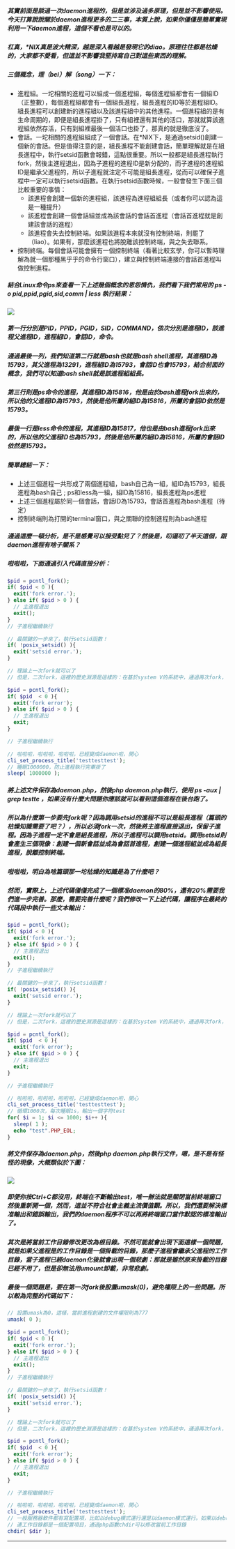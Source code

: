 ##### 其實前面是談過一次daemon進程的，但是並涉及過多原理，但是並不影響使用。今天打算說說關於daemon進程更多的二三事，本質上說，如果你僅僅是簡單實現利用一下daemon進程，這個不看也是可以的。
##### 杠真，*NIX真是波大精深，越是深入看越是發現它的diao。原理往往都是枯燥的，大家都不愛看，但這並不影響我堅持寫自己對這些東西的理解。 
##### 三個概念，理（bei）解（song）一下：
- 進程組。一坨相關的進程可以組成一個進程組，每個進程組都會有一個組ID（正整數），每個進程組都會有一個組長進程，組長進程的ID等於進程組ID。組長進程可以創建新的進程組以及該進程組中的其他進程。一個進程組的是有生命周期的，即便是組長進程掛了，只有組裡還有其他的活口，那就就算該進程組依然存活，只有到組裡最後一個活口也掛了，那真的就是徹底沒了。
- 會話。一坨相關的進程組組成了一個會話。在*NIX下，是通過setsid()創建一個新的會話。但是值得注意的是，組長進程不能創建會話，簡單理解就是在組長進程中，執行setsid函數會報錯，這點很重要。所以一般都是組長進程執行fork，然後主進程退出，因為子進程的進程ID是新分配的，而子進程的進程組ID是繼承父進程的，所以子進程就注定不可能是組長進程，從而可以確保子進程中一定可以執行setsid函數。在執行setsid函數時候，一般會發生下面三個比較重要的事情：
  - 該進程會創建一個新的進程組，該進程為進程組組長（或者你可以認為這是一種提升）
  - 該進程會創建一個會話組並成為該會話的會話首進程（會話首進程就是創建該會話的進程）
  - 該進程會失去控制終端。如果該進程本來就沒有控制終端，則罷了（liao）。如果有，那麼該進程也將脫離該控制終端，與之失去聯系。
- 控制終端。每個會話可能會擁有一個控制終端（看著比較玄學，你可以暫時理解為就一個那種黑乎乎的命令行窗口），建立與控制終端連接的會話首進程叫做控制進程。

##### 結合Linux命令ps來查看一下上述幾個概念的恩怨情仇，我們看下我們常用的 ps -o pid,ppid,pgid,sid,comm | less 執行結果：
![](http://static.ti-node.com/6379944793014796288)
##### 第一行分別是PID，PPID，PGID，SID，COMMAND，依次分別是進程ID，該進程父進程ID，進程組ID，會話ID，命令。
##### 通過最後一列，我們知道第二行就是bash也就是bash shell進程，其進程ID為15793，其父進程為13291，進程組ID為15793，會話ID也會15793，結合前面的概念，我們可以知道bash shell就是該進程組組長。
##### 第三行則是ps命令的進程，其進程ID為15816，他是由於bash進程fork出來的，所以他的父進程ID為15793，然後是他所屬的組ID為15816，所屬的會話ID依然是15793。
##### 最後一行是less命令的進程，其進程ID為15817，他也是由bash進程fork出來的，所以他的父進程ID也為15793，然後是他所屬的組ID為15816，所屬的會話ID依然是15793。
##### 簡單總結一下：
- 上述三個進程一共形成了兩個進程組，bash自己為一組，組ID為15793，組長進程為bash自己 ; ps和less為一組，組ID為15816，組長進程為ps進程
- 上述三個進程屬於同一個會話，會話ID為15793，會話首進程為bash進程（待定）
- 控制終端則為打開的terminal窗口，與之關聯的控制進程則為bash進程

##### 通過這麼一頓分析，是不是感覺可以接受點兒了？然後是，叨逼叨了半天這個，跟daemon進程有啥子關系？
##### 啦啦啦，下面通過引入代碼直接分析：
```php
$pid = pcntl_fork();
if( $pid < 0 ){
  exit('fork error.');
} else if( $pid > 0 ) {
  // 主進程退出
  exit();
}
// 子進程繼續執行

// 最關鍵的一步來了，執行setsid函數！
if( !posix_setsid() ){
  exit('setsid error.');
}

// 理論上一次fork就可以了
// 但是，二次fork，這裡的歷史淵源是這樣的：在基於system V的系統中，通過再次fork，父進程退出，子進程繼續，保證形成的daemon進程絕對不會成為會話首進程，不會擁有控制終端。

$pid = pcntl_fork();
if( $pid  < 0 ){
  exit('fork error');
} else if( $pid > 0 ) {
  // 主進程退出
  exit;
}

// 子進程繼續執行

// 啦啦啦，啦啦啦，啦啦啦，已經變成daemon啦，開心
cli_set_process_title('testtesttest');
// 睡眠1000000，防止進程執行完畢掛了
sleep( 1000000 );

```
##### 將上述文件保存為daemon.php，然後php daemon.php執行，使用 ps -aux | grep testte ，如果沒有什麼大問題你應該就可以看到這個進程在後台跑了。

##### 所以為什麼第一步要先fork呢？因為調用setsid的進程不可以是組長進程（篇頭的枯燥知識需要了吧？），所以必須fork一次，然後將主進程直接退出，保留子進程。因為子進程一定不會是組長進程，所以子進程可以調用setsid。調用setsid則會產生三個現像：創建一個新會話並成為會話首進程，創建一個進程組並成為組長進程，脫離控制終端。
##### 啦啦啦，明白為啥篇頭那一坨枯燥的知識是為了什麼吧？
##### 然而，實際上，上述代碼僅僅完成了一個標准daemon的80%，還有20%需要我們進一步完善。那麼，需要完善什麼呢？我們修改一下上述代碼，讓程序在最終的代碼段中執行一些文本輸出：
```php
$pid = pcntl_fork();
if( $pid < 0 ){
  exit('fork error.');
} else if( $pid > 0 ) {
  // 主進程退出
  exit();
}
// 子進程繼續執行

// 最關鍵的一步來了，執行setsid函數！
if( !posix_setsid() ){
  exit('setsid error.');
}

// 理論上一次fork就可以了
// 但是，二次fork，這裡的歷史淵源是這樣的：在基於system V的系統中，通過再次fork，父進程退出，子進程繼續，保證形成的daemon進程絕對不會成為會話首進程，不會擁有控制終端。

$pid = pcntl_fork();
if( $pid  < 0 ){
  exit('fork error');
} else if( $pid > 0 ) {
  // 主進程退出
  exit;
}

// 子進程繼續執行

// 啦啦啦，啦啦啦，啦啦啦，已經變成daemon啦，開心
cli_set_process_title('testtesttest');
// 循環1000次，每次睡眠1s，輸出一個字符test
for( $i = 1; $i <= 1000; $i++ ){
  sleep( 1 );
  echo "test".PHP_EOL;
}
```
##### 將文件保存為daemon.php，然後php daemon.php執行文件，嗯，是不是有怪怪的現像，大概類似於下圖：
![](http://static.ti-node.com/6379961708575719424)
##### 即便你按Ctrl+C都沒用，終端在不斷輸出test，唯一辦法就是關閉當前終端窗口然後重新開一個，然而，這並不符合社會主義主流價值觀。所以，我們還要解決標准輸出和錯誤輸出，我們的daemon程序不可以再將終端窗口當作默認的標准輸出了。
##### 其次是將當前工作目錄修改更改為根目錄。不然可能就會出現下面這樣一個問題，就是如果父進程是的工作目錄是一個掛載的目錄，那麼子進程會繼承父進程的工作目錄，當子進程已經daemon化後就會出現一個悲劇：那就是雖然原來掛載的目錄已經不用了，但是卻無法用umount卸載，非常悲劇。
##### 最後一個問題是，要在第一次fork後設置umask(0)，避免權限上的一些問題。所以較為完整的代碼如下：
```php
// 設置umask為0，這樣，當前進程創建的文件權限則為777
umask( 0 );

$pid = pcntl_fork();
if( $pid < 0 ){
  exit('fork error.');
} else if( $pid > 0 ) {
  // 主進程退出
  exit();
}
// 子進程繼續執行

// 最關鍵的一步來了，執行setsid函數！
if( !posix_setsid() ){
  exit('setsid error.');
}

// 理論上一次fork就可以了
// 但是，二次fork，這裡的歷史淵源是這樣的：在基於system V的系統中，通過再次fork，父進程退出，子進程繼續，保證形成的daemon進程絕對不會成為會話首進程，不會擁有控制終端。

$pid = pcntl_fork();
if( $pid  < 0 ){
  exit('fork error');
} else if( $pid > 0 ) {
  // 主進程退出
  exit;
}

// 子進程繼續執行

// 啦啦啦，啦啦啦，啦啦啦，已經變成daemon啦，開心
cli_set_process_title('testtesttest');
// 一般服務器軟件都有寫配置項，比如以debug模式運行還是以daemon模式運行。如果以debug模式運行，那麼標准輸出和錯誤輸出大多數都是直接輸出到當前終端上，如果是daemon形式運行，那麼錯誤輸出和標准輸出可能會被分別輸出到兩個不同的配置文件中去
// 連工作目錄都是一個配置項目，通過php函數chdir可以修改當前工作目錄
chdir( $dir );

```

---
